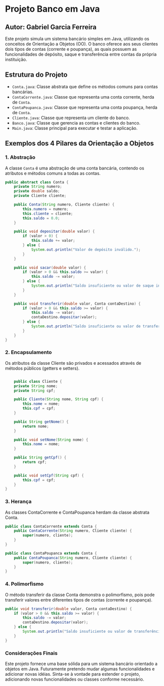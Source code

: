 # Projeto Banco em Java

## Autor: Gabriel Garcia Ferreira

Este projeto simula um sistema bancário simples em Java, utilizando os conceitos de Orientação a Objetos (OO). O banco oferece aos seus clientes dois tipos de contas (corrente e poupança), as quais possuem as funcionalidades de depósito, saque e transferência entre contas da própria instituição.

## Estrutura do Projeto

- `Conta.java`: Classe abstrata que define os métodos comuns para contas bancárias.
- `ContaCorrente.java`: Classe que representa uma conta corrente, herda de `Conta`.
- `ContaPoupanca.java`: Classe que representa uma conta poupança, herda de `Conta`.
- `Cliente.java`: Classe que representa um cliente do banco.
- `Banco.java`: Classe que gerencia as contas e clientes do banco.
- `Main.java`: Classe principal para executar e testar a aplicação.

## Exemplos dos 4 Pilares da Orientação a Objetos

### 1. Abstração

A classe `Conta` é uma abstração de uma conta bancária, contendo os atributos e métodos comuns a todas as contas.

```java
public abstract class Conta {
    private String numero;
    private double saldo;
    private Cliente cliente;

    public Conta(String numero, Cliente cliente) {
        this.numero = numero;
        this.cliente = cliente;
        this.saldo = 0.0;
    }

    public void depositar(double valor) {
        if (valor > 0) {
            this.saldo += valor;
        } else {
            System.out.println("Valor de depósito inválido.");
        }
    }

    public void sacar(double valor) {
        if (valor > 0 && this.saldo >= valor) {
            this.saldo -= valor;
        } else {
            System.out.println("Saldo insuficiente ou valor de saque inválido.");
        }
    }

    public void transferir(double valor, Conta contaDestino) {
        if (valor > 0 && this.saldo >= valor) {
            this.saldo -= valor;
            contaDestino.depositar(valor);
        } else {
            System.out.println("Saldo insuficiente ou valor de transferência inválido.");
        }
    }
}
```

### 2. Encapsulamento

Os atributos da classe Cliente são privados e acessados através de métodos públicos (getters e setters).

```java

    public class Cliente {
    private String nome;
    private String cpf;

    public Cliente(String nome, String cpf) {
        this.nome = nome;
        this.cpf = cpf;
    }

    public String getNome() {
        return nome;
    }

    public void setNome(String nome) {
        this.nome = nome;
    }

    public String getCpf() {
        return cpf;
    }

    public void setCpf(String cpf) {
        this.cpf = cpf;
    }
}
```

### 3. Herança

As classes ContaCorrente e ContaPoupanca herdam da classe abstrata Conta.
```java
public class ContaCorrente extends Conta {
    public ContaCorrente(String numero, Cliente cliente) {
        super(numero, cliente);
    }
}

public class ContaPoupanca extends Conta {
    public ContaPoupanca(String numero, Cliente cliente) {
        super(numero, cliente);
    }
}
```

### 4. Polimorfismo

O método transferir da classe Conta demonstra o polimorfismo, pois pode transferir valores entre diferentes tipos de contas (corrente e poupança).

```java
public void transferir(double valor, Conta contaDestino) {
    if (valor > 0 && this.saldo >= valor) {
        this.saldo -= valor;
        contaDestino.depositar(valor);
    } else {
        System.out.println("Saldo insuficiente ou valor de transferência inválido.");
    }
}
```

### Considerações Finais

Este projeto fornece uma base sólida para um sistema bancário orientado a objetos em Java. Futuramente pretendo mudar algumas funcionalidades e adicionar novas idéias. Sinta-se à vontade para estender o projeto, adicionando novas funcionalidades ou classes conforme necessário.